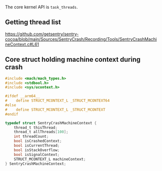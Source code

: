 
The core kernel API is `task_threads`.

## Getting thread list

https://github.com/getsentry/sentry-cocoa/blob/main/Sources/SentryCrash/Recording/Tools/SentryCrashMachineContext.c#L61

## Core struct holding machine context during crash

```c
#include <mach/mach_types.h>
#include <stdbool.h>
#include <sys/ucontext.h>

#ifdef __arm64__
#    define STRUCT_MCONTEXT_L _STRUCT_MCONTEXT64
#else
#    define STRUCT_MCONTEXT_L _STRUCT_MCONTEXT
#endif

typedef struct SentryCrashMachineContext {
    thread_t thisThread;
    thread_t allThreads[100];
    int threadCount;
    bool isCrashedContext;
    bool isCurrentThread;
    bool isStackOverflow;
    bool isSignalContext;
    STRUCT_MCONTEXT_L machineContext;
} SentryCrashMachineContext;
```